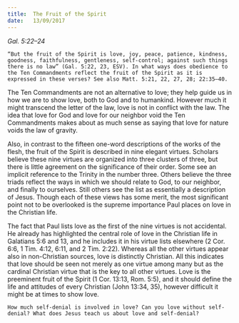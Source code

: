 ```yaml
---
title:  The Fruit of the Spirit
date:   13/09/2017
---
```


_Gal. 5:22–24_

`“But the fruit of the Spirit is love, joy, peace, patience, kindness, goodness, faithfulness, gentleness, self-control; against such things there is no law” (Gal. 5:22, 23, ESV). In what ways does obedience to the Ten Commandments reflect the fruit of the Spirit as it is expressed in these verses? See also Matt. 5:21, 22, 27, 28; 22:35–40.`

The Ten Commandments are not an alternative to love; they help guide us in how we are to show love, both to God and to humankind. However much it might transcend the letter of the law, love is not in conflict with the law. The idea that love for God and love for our neighbor void the Ten Commandments makes about as much sense as saying that love for nature voids the law of gravity.

Also, in contrast to the fifteen one-word descriptions of the works of the flesh, the fruit of the Spirit is described in nine elegant virtues. Scholars believe these nine virtues are organized into three clusters of three, but there is little agreement on the significance of their order. Some see an implicit reference to the Trinity in the number three. Others believe the three triads reflect the ways in which we should relate to God, to our neighbor, and finally to ourselves. Still others see the list as essentially a description of Jesus. Though each of these views has some merit, the most significant point not to be overlooked is the supreme importance Paul places on love in the Christian life.

The fact that Paul lists love as the first of the nine virtues is not accidental. He already has highlighted the central role of love in the Christian life in Galatians 5:6 and 13, and he includes it in his virtue lists elsewhere (2 Cor. 6:6, 1 Tim. 4:12, 6:11, and 2 Tim. 2:22). Whereas all the other virtues appear also in non-Christian sources, love is distinctly Christian. All this indicates that love should be seen not merely as one virtue among many but as the cardinal Christian virtue that is the key to all other virtues. Love is the preeminent fruit of the Spirit (1 Cor. 13:13, Rom. 5:5), and it should define the life and attitudes of every Christian (John 13:34, 35), however difficult it might be at times to show love.

`How much self-denial is involved in love? Can you love without self-denial? What does Jesus teach us about love and self-denial?`
